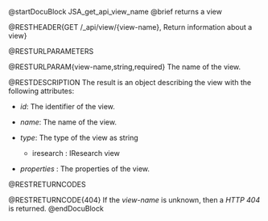 
@startDocuBlock JSA_get_api_view_name
@brief returns a view

@RESTHEADER{GET /_api/view/{view-name}, Return information about a view}

@RESTURLPARAMETERS

@RESTURLPARAM{view-name,string,required}
The name of the view.

@RESTDESCRIPTION
The result is an object describing the view with the following
attributes:

- *id*: The identifier of the view.

- *name*: The name of the view.

- *type*: The type of the view as string
  - iresearch : IResearch view

- *properties* : The properties of the view.

@RESTRETURNCODES

@RESTRETURNCODE{404}
If the *view-name* is unknown, then a *HTTP 404* is
returned.
@endDocuBlock


